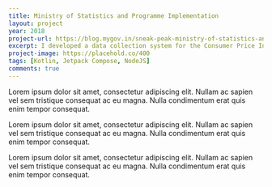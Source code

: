 ```yaml
---
title: Ministry of Statistics and Programme Implementation
layout: project
year: 2018
project-url: https://blog.mygov.in/sneak-peak-ministry-of-statistics-and-programme-implementation-mospi/
excerpt: I developed a data collection system for the Consumer Price Index (CPI) at the Ministry of Statistics and Programme Implementation, which is now used by the Government of India for critical financial discussions and inflation calculations.
project-image: https://placehold.co/400
tags: [Kotlin, Jetpack Compose, NodeJS]
comments: true
---
```


Lorem ipsum dolor sit amet, consectetur adipiscing elit. Nullam ac sapien vel sem tristique consequat ac eu magna. Nulla condimentum erat quis enim tempor consequat.

Lorem ipsum dolor sit amet, consectetur adipiscing elit. Nullam ac sapien vel sem tristique consequat ac eu magna. Nulla condimentum erat quis enim tempor consequat.

Lorem ipsum dolor sit amet, consectetur adipiscing elit. Nullam ac sapien vel sem tristique consequat ac eu magna. Nulla condimentum erat quis enim tempor consequat.
